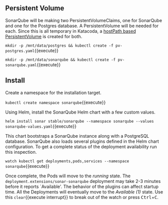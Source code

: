 ## Persistent Volume ##

SonarQube will be making two PersistentVolumeClaims, one for SonarQube and one for the Postgres database. A PersistentVolume will be needed for each. Since this is all temporary in Katacoda, a [hostPath based PersistentVolume](https://kubernetes.io/docs/tasks/configure-pod-container/configure-persistent-volume-storage/#create-a-persistentvolume) is created for both.

`mkdir -p /mnt/data/postgres && kubectl create -f pv-postgres.yaml`{{execute}}

`mkdir -p /mnt/data/sonarqube && kubectl create -f pv-sonarqube.yaml`{{execute}}

## Install ##

Create a namespace for the installation target.

`kubectl create namespace sonarqube`{{execute}}

Using Helm, install the SonarQube Helm chart with a few custom values.

`helm install sonar stable/sonarqube --namespace sonarqube --values sonarqube-values.yaml`{{execute}}

This chart bootstraps a SonarQube instance along with a PostgreSQL database. SonarQube also loads several plugins defined in the Helm chart configuration. To get a complete status of the deployment availability run this inspection.

`watch kubectl get deployments,pods,services --namespace sonarqube`{{execute}}

Once complete, the Pods will move to the _running_ state. The `deployment.extensions/sonar-sonarqube` deployment may take 2-3 minutes before it reports `Available'. The behavior of the plugins can affect startup time. All the Deployments will eventually move to the _Available (1)_ state. Use this ```clear```{{execute interrupt}} to break out of the watch or press <kbd>Ctrl</kbd>+<kbd>C</kbd>.
